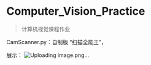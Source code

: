 # Computer_Vision_Practice

> 计算机视觉课程作业

CamScanner.py：自制版 “扫描全能王”，

展示：
![Uploading image.png…]()

